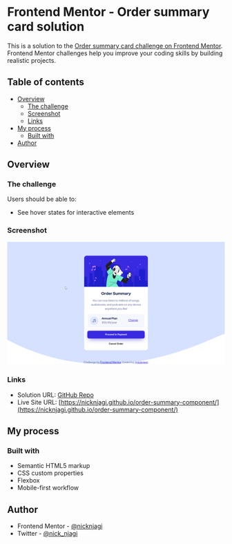 # Frontend Mentor - Order summary card solution

This is a solution to the [Order summary card challenge on Frontend Mentor](https://www.frontendmentor.io/challenges/order-summary-component-QlPmajDUj). Frontend Mentor challenges help you improve your coding skills by building realistic projects. 

## Table of contents

- [Overview](#overview)
  - [The challenge](#the-challenge)
  - [Screenshot](#screenshot)
  - [Links](#links)
- [My process](#my-process)
  - [Built with](#built-with)
- [Author](#author)


## Overview

### The challenge

Users should be able to:

- See hover states for interactive elements

### Screenshot

![](./images/Order%20summary%20card%20ss.png)


### Links

- Solution URL: [GitHub Repo](https://github.com/nicknjagi/order-summary-component)
- Live Site URL: [https://nicknjagi.github.io/order-summary-component/](https://nicknjagi.github.io/order-summary-component/)

## My process

### Built with

- Semantic HTML5 markup
- CSS custom properties
- Flexbox
- Mobile-first workflow


## Author

- Frontend Mentor - [@nicknjagi](https://www.frontendmentor.io/profile/nicknjagi)
- Twitter - [@nick_njagi](https://www.twitter.com/nick_njagi)

